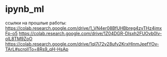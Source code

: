 # ipynb_ml
ссылки на прошлые работы:
https://colab.research.google.com/drive/1_VN4er08BfUHBbreg4zvTHz4jmxFp-o5
https://colab.research.google.com/drive/1Z04DGR-DIsxh2FUOvb0lv-olL8TM9ZoO
https://colab.research.google.com/drive/1ql7i72v28ufv2KrxHlnmJeefYOv-TArL#scrollTo=8Rs9_qH-HsAp
